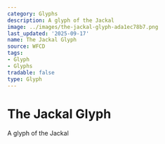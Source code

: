 ```yaml
---
category: Glyphs
description: A glyph of the Jackal
image: ../images/the-jackal-glyph-ada1ec78b7.png
last_updated: '2025-09-17'
name: The Jackal Glyph
source: WFCD
tags:
- Glyph
- Glyphs
tradable: false
type: Glyph
---
```


# The Jackal Glyph

A glyph of the Jackal

